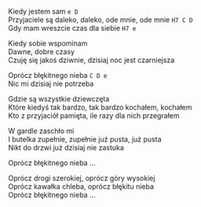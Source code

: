 Kiedy jestem sam `e D`  
Przyjaciele są daleko, daleko, ode mnie, ode mnie `H7 C D`  
Gdy mam wreszcie czas dla siebie `H7 e`  

Kiedy sobie wspominam  
Dawne, dobre czasy  
Czuję się jakoś dziwnie, dzisiaj noc jest czarniejsza  

Oprócz błękitnego nieba `C D e`  
Nic mi dzisiaj nie potrzeba  

Gdzie są wszystkie dziewczęta  
Które kiedyś tak bardzo, tak bardzo kochałem, kochałem  
Kto z przyjaciół pamięta, ile razy dla nich przegrałem  

W gardle zaschło mi  
I butelka zupełnie, zupełnie już pusta, już pusta  
Nikt do drzwi już dzisiaj nie zastuka  

Oprócz błękitnego nieba …  

Oprócz drogi szerokiej, oprócz góry wysokiej  
Oprócz kawałka chleba, oprócz błękitu nieba  
Oprócz błękitnego nieba …
